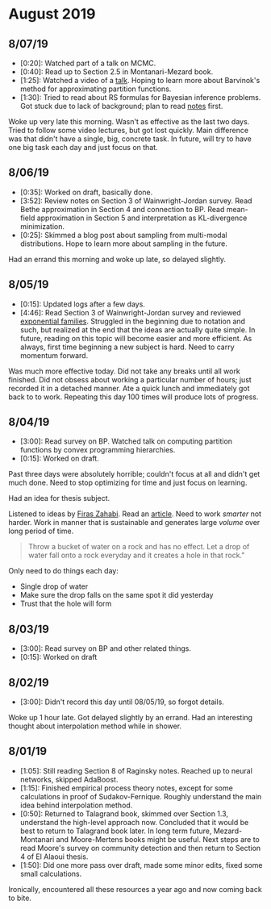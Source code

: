 # August 2019

## 8/07/19

- \[0:20\]: Watched part of a talk on MCMC.
- \[0:40\]: Read up to Section 2.5 in Montanari-Mezard book.
- \[1:25\]: Watched a video of a [talk](https://www.youtube.com/watch?v=SYP9ZpJmImw). Hoping to learn more about Barvinok's method for approximating partition functions.
- \[1:30\]: Tried to read about RS formulas for Bayesian inference problems. Got stuck due to lack of background; plan to read [notes](https://arxiv.org/pdf/1803.11132.pdf) first.

Woke up very late this morning. Wasn't as effective as the last two days. Tried to follow some video lectures, but got lost quickly. Main difference was that didn't have a single, big, concrete task. In future, will try to have one big task each day and just focus on that.


## 8/06/19

- \[0:35\]: Worked on draft, basically done.
- \[3:52\]: Review notes on Section 3 of Wainwright-Jordan survey. Read Bethe approximation in Section 4 and connection to BP. Read mean-field approximation in Section 5 and interpretation as KL-divergence minimization.
- \[0:25\]: Skimmed a blog post about sampling from multi-modal distributions. Hope to learn more about sampling in the future.

Had an errand this morning and woke up late, so delayed slightly.

## 8/05/19

- \[0:15\]: Updated logs after a few days.
- \[4:46\]: Read Section 3 of Wainwright-Jordan survey and reviewed [exponential families](https://people.eecs.berkeley.edu/~jordan/courses/260-spring10/other-readings/chapter8.pdf). Struggled in the beginning due to notation and such, but realized at the end that the ideas are actually quite simple. In future, reading on this topic will become easier and more efficient. As always, first time beginning a new subject is hard. Need to carry momentum forward.

Was much more effective today. Did not take any breaks until all work finished. Did not obsess about working a particular number of hours; just recorded it in a detached manner. Ate a quick lunch and immediately got back to to work. Repeating this day 100 times will produce lots of progress.

## 8/04/19

- \[3:00\]: Read survey on BP. Watched talk on computing partition functions by convex programming hierarchies.
- \[0:15\]: Worked on draft.

Past three days were absolutely horrible; couldn't focus at all and didn't get much done. Need to stop optimizing for time and just focus on learning.

Had an idea for thesis subject.

Listened to ideas by [Firas Zahabi](https://www.youtube.com/watch?v=_fbCcWyYthQ). Read an [article](https://www.quantamagazine.org/graduate-student-solves-quantum-verification-problem-20181008/). Need to work *smarter* not harder. Work in manner that is sustainable and generates large *volume* over long period of time.

> Throw a bucket of water on a rock and has no effect. Let a drop of water fall onto a rock everyday and it creates a hole in that rock."

Only need to do things each day:

- Single drop of water
- Make sure the drop falls on the same spot it did yesterday
- Trust that the hole will form

## 8/03/19

- \[3:00\]: Read survey on BP and other related things.
- \[0:15\]: Worked on draft

## 8/02/19

- \[3:00\]: Didn't record this day until 08/05/19, so forgot details.

Woke up 1 hour late. Got delayed slightly by an errand. Had an interesting thought about interpolation method while in shower.

## 8/01/19

- \[1:05\]: Still reading Section 8 of Raginsky notes. Reached up to neural networks, skipped AdaBoost.
- \[1:15\]: Finished empirical process theory notes, except for some calculations in proof of Sudakov-Fernique. Roughly understand the main idea behind interpolation method.
- \[0:50\]: Returned to Talagrand book, skimmed over Section 1.3, understand the high-level approach now. Concluded that it would be best to return to Talagrand book later. In long term future, Mezard-Montanari and Moore-Mertens books might be useful. Next steps are to read Moore's survey on community detection and then return to Section 4 of El Alaoui thesis.
- \[1:50\]: Did one more pass over draft, made some minor edits, fixed some small calculations.


Ironically, encountered all these resources a year ago and now coming back to bite.
